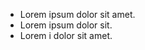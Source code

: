 <ul>
                <li><i class="fa fa-check tick" style="color: #800000;"></i>Lorem ipsum dolor sit amet.</li>
                <li><i class="fa fa-check tick" style="color: #800000;"></i>Lorem ipsum dolor sit.</li>
                <li><i class="fa fa-checktick" style="color: #800000;"></i>Lorem i dolor sit amet.</li>
            </ul>